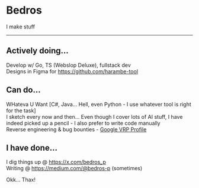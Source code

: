 # Bedros
I make stuff

----

## Actively doing...
Develop w/ Go, TS (Webslop Deluxe), fullstack dev\
Designs in Figma for https://github.com/harambe-tool


## Can do...
WHateva U Want [C#, Java... Hell, even Python - I use whatever tool is right for the task]\
I sketch every now and then... Even though I cover lots of AI stuff, I have indeed picked up a pencil - I also prefer to write code manually\
Reverse engineering & bug bounties - [Google VRP Profile](https://bughunters.google.com/profile/bc5a07be-d3d9-46cd-88b2-39da8276182e)


## I have done...
I dig things up @ https://x.com/bedros_p \
Writing @ https://medium.com/@bedros-p (sometimes)

Okk... Thax!
